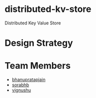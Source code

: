 # distributed-kv-store
Distributed Key Value Store


# Design Strategy

# Team Members
- [bhanupratapjain](https://github.ccs.neu.edu/bhanupratapjain)
- [sorabhb](https://github.ccs.neu.edu/sorabhb)
- [vignushu](https://github.ccs.neu.edu/vignushu)


